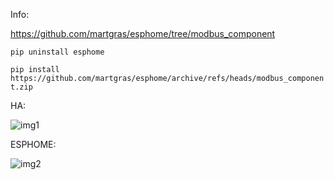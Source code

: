 Info:

https://github.com/martgras/esphome/tree/modbus_component

```pip uninstall esphome```

```pip install https://github.com/martgras/esphome/archive/refs/heads/modbus_component.zip```

HA:

![img1](img1.jpg)

ESPHOME:

![img2](img2.jpg)
